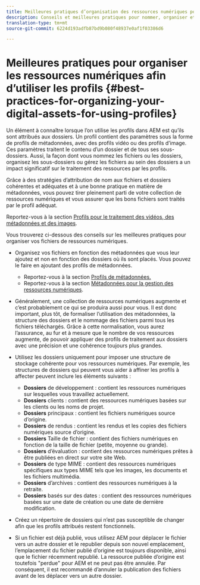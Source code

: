 ```yaml
---
title: Meilleures pratiques d’organisation des ressources numériques pour l’utilisation de profils
description: Conseils et meilleures pratiques pour nommer, organiser et gérer les métadonnées des fichiers de ressources numériques.
translation-type: tm+mt
source-git-commit: 6224d193adfb87bd9b080f48937e0af1f03386d6

---
```



# Meilleures pratiques pour organiser les ressources numériques afin d’utiliser les profils {#best-practices-for-organizing-your-digital-assets-for-using-profiles}

Un élément à connaître lorsque l’on utilise les profils dans AEM est qu’ils sont attribués aux dossiers. Un profil contient des paramètres sous la forme de profils de métadonnées, avec des profils vidéo ou des profils d’image. Ces paramètres traitent le contenu d’un dossier et de tous ses sous-dossiers. Aussi, la façon dont vous nommez les fichiers ou les dossiers, organisez les sous-dossiers ou gérez les fichiers au sein des dossiers a un impact significatif sur le traitement des ressources par les profils.

Grâce à des stratégies d’attribution de nom aux fichiers et dossiers cohérentes et adéquates et à une bonne pratique en matière de métadonnées, vous pouvez tirer pleinement parti de votre collection de ressources numériques et vous assurer que les bons fichiers sont traités par le profil adéquat.

Reportez-vous à la section [Profils pour le traitement des vidéos, des métadonnées et des images](processing-profiles.md).

Vous trouverez ci-dessous des conseils sur les meilleures pratiques pour organiser vos fichiers de ressources numériques.

* Organisez vos fichiers en fonction des métadonnées que vous leur ajoutez et non en fonction des dossiers où ils sont placés. Vous pouvez le faire en ajoutant des profils de métadonnées.

   * Reportez-vous à la section [Profils de métadonnées.](/help/assets/metadata-profiles.md)
   * Reportez-vous à la section [Métadonnées pour la gestion des ressources numériques](/help/assets/manage-metadata.md).

* Généralement, une collection de ressources numériques augmente et c’est probablement ce qui se produira aussi pour vous. Il est donc important, plus tôt, de formaliser l’utilisation des métadonnées, la structure des dossiers et le nommage des fichiers parmi tous les fichiers téléchargés. Grâce à cette normalisation, vous aurez l’assurance, au fur et à mesure que le nombre de vos ressources augmente, de pouvoir appliquer des profils de traitement aux dossiers avec une précision et une cohérence toujours plus grandes.
* Utilisez les dossiers uniquement pour imposer une structure de stockage cohérente pour vos ressources numériques. Par exemple, les structures de dossiers qui peuvent vous aider à affiner les profils à affecter peuvent inclure les éléments suivants :

   * **Dossiers** de développement : contient les ressources numériques sur lesquelles vous travaillez actuellement.
   * **Dossiers** clients : contient des ressources numériques basées sur les clients ou les noms de projet.
   * **Dossiers** principaux : contient les fichiers numériques source d’origine.
   * **Dossiers** de rendus : contient les rendus et les copies des fichiers numériques source d’origine.
   * **Dossiers** Taille de fichier : contient des fichiers numériques en fonction de la taille de fichier (petite, moyenne ou grande).
   * **Dossiers** d’évaluation : contient des ressources numériques prêtes à être publiées en direct sur votre site Web.
   * **Dossiers** de type MIME : contient des ressources numériques spécifiques aux types MIME tels que les images, les documents et les fichiers multimédia.
   * **Dossiers** d’archives : contient des ressources numériques à la retraite.
   * **Dossiers** basés sur des dates : contient des ressources numériques basées sur une date de création ou une date de dernière modification.

* Créez un répertoire de dossiers qui n’est pas susceptible de changer afin que les profils attribués restent fonctionnels.
* Si un fichier est déjà publié, vous utilisez AEM pour déplacer le fichier vers un autre dossier et le republier depuis son nouvel emplacement, l’emplacement du fichier publié d’origine est toujours disponible, ainsi que le fichier récemment republié. La ressource publiée d’origine est toutefois &quot;perdue&quot; pour AEM et ne peut pas être annulée. Par conséquent, il est recommandé d’annuler la publication des fichiers avant de les déplacer vers un autre dossier.

